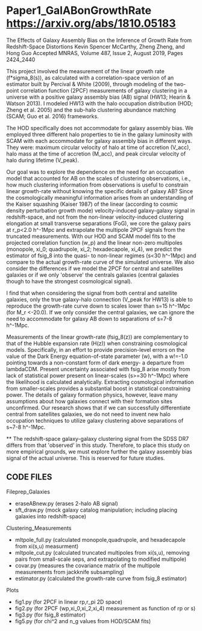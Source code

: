 # Paper1_GalABonGrowthRate https://arxiv.org/abs/1810.05183
The Effects of Galaxy Assembly Bias on the Inference of Growth Rate from Redshift-Space Distortions
Kevin Spencer McCarthy, Zheng Zheng, and Hong Guo
Accepted MNRAS, Volume 487, Issue 2, August 2019, Pages 2424_2440


This project involved the measurement of the linear growth rate (f*sigma_8(s)), as calculated with a correlation-space version of an estimator built by Percival & White (2009), through modeling of the two-point correlation function (2PCF) measurements of galaxy clustering in a universe with a positive galaxy assembly bias (AB) signal (HW13; Hearin & Watson 2013). I modeled HW13 with the halo occupation distribution (HOD; Zheng et al. 2005) and the sub-halo clustering abundance matching (SCAM; Guo et al. 2016) frameworks.

The HOD specifically does not accommodate for galaxy assembly bias. We employed three different halo properties to tie in the galaxy luminosity with SCAM with each accommodate for galaxy assembly bias in different ways. They were: maximum circular velocity of halo at time of accretion (V_acc), halo mass at the time of accretion (M_acc), and peak circular velocity of halo during lifetime (V_peak).

Our goal was to explore the dependence on the need for an occupation model that accounted for AB on the scales of clustering observations, i.e., how much clustering information from observations is useful to constrain linear growth-rate without knowing the specific details of galaxy AB? Since the cosmologically meaningful information arises from an understanding of the Kaiser squashing (Kaiser 1987) of the linear (according to cosmic density perturbation growth mode) velocity-induced galaxy-galaxy signal in redshift-space, and not from the non-linear velocity-induced clustering elongation at small transverse separations (FoG), we core the galaxy pairs at r_p<2.0 h^-1Mpc and extrapolate the multipole 2PCF signals from the truncated measurements. With our HOD and SCAM model fits to the projected correlation function (w_p) and the linear non-zero multipoles (monopole, xi_0; quadrupole, xi_2; hexadecapole, xi_4), we predict the estimator of fsig_8 into the quasi- to non-linear regimes (s<30 h^-1Mpc) and compare to the actual growth-rate curve of the simulated universe. We also consider the differences if we model the 2PCF for central and satellites galaxies or if we only 'observe' the centrals galaxies (central galaxies though to have the strongest cosmological signal).

I find that when considering the signal from both central and satellite galaxies, only the true galaxy-halo connection (V_peak for HW13) is able to reproduce the growth-rate curve down to scales lower than s=15 h^-1Mpc (for M_r <-20.0). If we only consider the central galaxies, we can ignore the need to accommodate for galaxy AB down to separations of s=7-8 h^-1Mpc. 

Measurements of the linear growth-rate (fsig_8(z)) are complementary to that of the Hubble expansion rate (H(z)) when constraining cosmological models. Specifically, in an effort to provide precision-level errors on the value of the Dark Energy equation-of-state parameter (w), with a w!=-1.0 pointing towards a non-constant form of dark energy- a departure from lambdaCDM. Present uncertainty associated with fsig_8 arise mostly from lack of statistical power present on linear-scales (s>=30 h^-1Mpc) where the likelihood is calculated analytically. Extracting cosmological information from smaller-scales provides a substantial boost in statistical constraining power. The details of galaxy formation physics, however, leave many assumptions about how galaxies connect with their formation sites unconfirmed. Our research shows that if we can successfully differentiate central from satellites galaxies, we do not need to invent new halo occupation techniques to utilize galaxy clustering above separations of s~7-8 h^-1Mpc.

** The redshift-space galaxy-galaxy clustering signal from the SDSS DR7 differs from that 'observed' in this study. Therefore, to place this study on more empirical grounds, we must explore further the galaxy assembly bias signal of the actual universe. This is reserved for future studies.


CODE FILES
-----------------------------------------------------------
Fileprep_Galaxies
- eraseABnew.py (erases 2-halo AB signal)
- sft_draw.py (mock galaxy catalog manipulation; including placing galaxies into redshift-space) 

Clustering_Measurements
- mltpole_full.py (calculated monopole,quadrupole, and hexadecapole from xi(s,u) measurment)
- mltpole_cut.py (calculated truncated multipoles from xi(s,u), removing pairs from small-scale seps, and extrapolating to modified multipole)
- covar.py (measures the covariance matrix of the multipole measurements from jackknife subsampling)
- estimator.py (calculated the growth-rate curve from fsig_8 estimator)

Plots
- fig1.py (for 2PCF in linear rp,r_pi 2D space)
- fig2.py (for 2PCF (wp,xi_0,xi_2,xi_4) measurement as function of rp or s)
- fig3.py (for fsig_8 estimator)
- fig5.py (for chi^2 and n_g values from HOD/SCAM fits)
 


